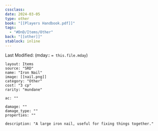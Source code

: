 ```yaml
---
cssclass: 
date: 2024-03-05
type: other
book: "[[Players Handbook.pdf]]"
tags:
  - "#DnD/Items/Other"
back: "[[other]]"
stablock: inline
---
```

Last Modified: (mday:: `= this.file.mday`)


```statblock
layout: Items
source: "SRD"
name: "Iron Nail"
image: [[nail.png]]
category: "Other"
cost: "3 cp"
rarity: "mundane"

ac: ""

damage: ""
damage_type: ""
properties: ""

description: "A large iron nail, useful for fixing things together."
```